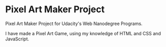 # Pixel Art Maker Project

Pixel Art Maker Project for Udacity's Web Nanodegree Programs.

I have made a Pixel Art Game, using my knowledge of HTML and CSS and JavaScript.

